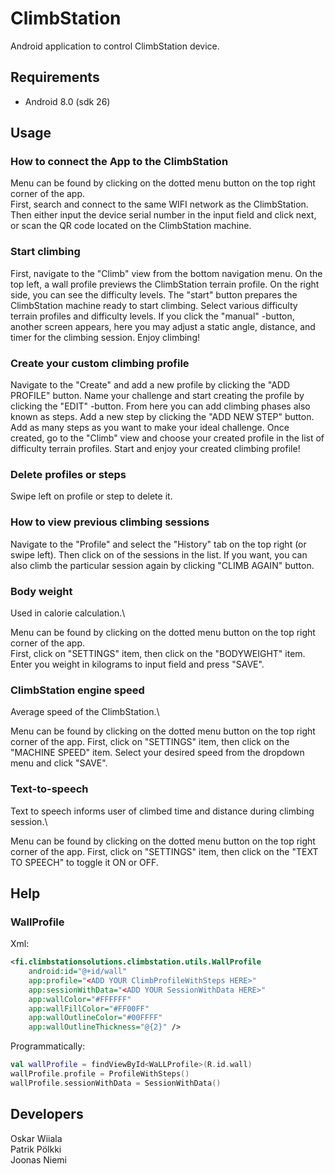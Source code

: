 # ClimbStation
Android application to control ClimbStation device.

## Requirements
- Android 8.0 (sdk 26)

## Usage
### How to connect the App to the ClimbStation 
Menu can be found by clicking on the dotted menu button on the top right corner of the app.\
First, search and connect to the same WIFI network as the ClimbStation. 
Then either input the device serial number in the input field and click next, 
or scan the QR code located on the ClimbStation machine.

### Start climbing 
First, navigate to the "Climb" view from the bottom navigation menu. 
On the top left, a wall profile previews the ClimbStation terrain profile. 
On the right side, you can see the difficulty levels. The "start" button prepares 
the ClimbStation machine ready to start climbing. Select various difficulty terrain 
profiles and difficulty levels. If you click the "manual" -button, another screen appears, 
here you may adjust a static angle, distance, and timer for the climbing session. Enjoy climbing!

### Create your custom climbing profile 
Navigate to the "Create" and add a new profile by clicking the "ADD PROFILE" button. 
Name your challenge and start creating the profile by clicking the "EDIT" -button. 
From here you can add climbing phases also known as steps. 
Add a new step by clicking the "ADD NEW STEP" button.
Add as many steps as you want to make your ideal challenge. 
Once created, go to the "Climb" view and choose your created profile in the list of difficulty terrain profiles. 
Start and enjoy your created climbing profile!

### Delete profiles or steps
Swipe left on profile or step to delete it.

### How to view previous climbing sessions
Navigate to the "Profile" and select the "History" tab on the top right (or swipe left).
Then click on of the sessions in the list. If you want, you can also climb the particular session again by clicking "CLIMB AGAIN" button.

### Body weight
Used in calorie calculation.\

Menu can be found by clicking on the dotted menu button on the top right corner of the app.\
First, click on "SETTINGS" item, then click on the "BODYWEIGHT" item.
Enter you weight in kilograms to input field and press "SAVE".

### ClimbStation engine speed
Average speed of the ClimbStation.\

Menu can be found by clicking on the dotted menu button on the top right corner of the app.
First, click on "SETTINGS" item, then click on the "MACHINE SPEED" item.
Select your desired speed from the dropdown menu and click "SAVE".

### Text-to-speech
Text to speech informs user of climbed time and distance during climbing session.\

Menu can be found by clicking on the dotted menu button on the top right corner of the app.
First, click on "SETTINGS" item, then click on the "TEXT TO SPEECH" to toggle it ON or OFF.

## Help
### WallProfile
Xml:
```xml
<fi.climbstationsolutions.climbstation.utils.WallProfile
    android:id="@+id/wall"
    app:profile="<ADD YOUR ClimbProfileWithSteps HERE>"
    app:sessionWithData="<ADD YOUR SessionWithData HERE>"
    app:wallColor="#FFFFFF"
    app:wallFillColor="#FF00FF"
    app:wallOutlineColor="#00FFFF"
    app:wallOutlineThickness="@{2}" />
```

Programmatically:
```kotlin
val wallProfile = findViewById<WaLLProfile>(R.id.wall)
wallProfile.profile = ProfileWithSteps()
wallProfile.sessionWithData = SessionWithData()
```

## Developers
Oskar Wiiala\
Patrik Pölkki\
Joonas Niemi

